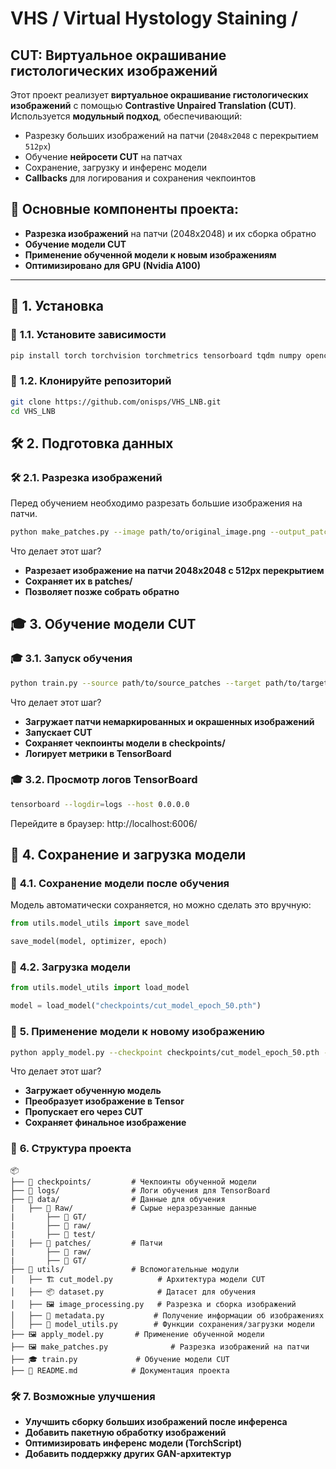 # VHS / Virtual Hystology Staining /
## CUT: Виртуальное окрашивание гистологических изображений

Этот проект реализует **виртуальное окрашивание гистологических изображений** с помощью **Contrastive Unpaired Translation (CUT)**.  
Используется **модульный подход**, обеспечивающий:
- Разрезку больших изображений на патчи (`2048x2048` с перекрытием `512px`)
- Обучение **нейросети CUT** на патчах  
- Сохранение, загрузку и инференс модели  
- **Callbacks** для логирования и сохранения чекпоинтов  

## 📌 Основные компоненты проекта:
- **Разрезка изображений** на патчи (2048x2048) и их сборка обратно
- **Обучение модели CUT**
- **Применение обученной модели к новым изображениям**
- **Оптимизировано для GPU (Nvidia A100)**

---

## 🚀 **1. Установка**
### 📌 **1.1. Установите зависимости**
```sh
pip install torch torchvision torchmetrics tensorboard tqdm numpy opencv-python pillow
```

### 📌 **1.2. Клонируйте репозиторий**
```sh
git clone https://github.com/onisps/VHS_LNB.git
cd VHS_LNB
```

## 🛠 **2. Подготовка данных**
### 🛠 **2.1. Разрезка изображений**
Перед обучением необходимо разрезать большие изображения на патчи.
```sh
python make_patches.py --image path/to/original_image.png --output_patches patches/ --output_image reconstructed.png
```

Что делает этот шаг?
- **Разрезает изображение на патчи 2048x2048 с 512px перекрытием**
- **Сохраняет их в patches/**
- **Позволяет позже собрать обратно**

## 🎓 **3. Обучение модели CUT**
### 🎓 **3.1. Запуск обучения**
```sh
python train.py --source path/to/source_patches --target path/to/target_patches
```
Что делает этот шаг?
- **Загружает патчи немаркированных и окрашенных изображений**
- **Запускает CUT**
- **Сохраняет чекпоинты модели в checkpoints/**
- **Логирует метрики в TensorBoard**

### 🎓 **3.2. Просмотр логов TensorBoard**
```sh
tensorboard --logdir=logs --host 0.0.0.0
```
Перейдите в браузер: http://localhost:6006/

## 💾 **4. Сохранение и загрузка модели**
### 💾 **4.1. Сохранение модели после обучения**
Модель автоматически сохраняется, но можно сделать это вручную:

```python
from utils.model_utils import save_model

save_model(model, optimizer, epoch)
```

### 💾 **4.2. Загрузка модели**

```python
from utils.model_utils import load_model

model = load_model("checkpoints/cut_model_epoch_50.pth")
```

### 🎨 **5. Применение модели к новому изображению**
```sh
python apply_model.py --checkpoint checkpoints/cut_model_epoch_50.pth --input path/to/input.png --output path/to/output.png
```

Что делает этот шаг?
- **Загружает обученную модель**
- **Преобразует изображение в Tensor**
- **Пропускает его через CUT**
- **Сохраняет финальное изображение**

### 📂 **6. Структура проекта**
```
📦
├── 📂 checkpoints/         # Чекпоинты обученной модели
├── 📂 logs/                # Логи обучения для TensorBoard
├── 📂 data/                # Данные для обучения
|   ├── 📂 Raw/             # Сырые неразрезанные данные
|       ├── 📂 GT/
|       ├── 📂 raw/
|       ├── 📂 test/
|   ├── 📂 patches/         # Патчи
|       ├── 📂 raw/
|       ├── 📂 GT/
├── 📂 utils/               # Вспомогательные модули
│   ├── 🏗 cut_model.py          # Архитектура модели CUT
│   ├── 📦 dataset.py            # Датасет для обучения
│   ├── 🖼 image_processing.py   # Разрезка и сборка изображений
│   ├── 📝 metadata.py           # Получение информации об изображениях
│   ├── 💾 model_utils.py        # Функции сохранения/загрузки модели
├── 🖼 apply_model.py       # Применение обученной модели
├── 🖼 make_patches.py              # Разрезка изображений на патчи
├── 🎓 train.py             # Обучение модели CUT
├── 📜 README.md            # Документация проекта

```

### 🛠 **7. Возможные улучшения**
- **Улучшить сборку больших изображений после инференса**
- **Добавить пакетную обработку изображений**
- **Оптимизировать инференс модели (TorchScript)**
- **Добавить поддержку других GAN-архитектур**
